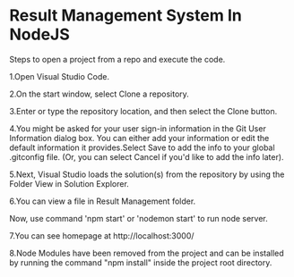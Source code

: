 # Result Management System In NodeJS
Steps to open a project from a repo and execute the code.

1.Open Visual Studio Code.

2.On the start window, select Clone a repository.

3.Enter or type the repository location, and then select the Clone button.

4.You might be asked for your user sign-in information in the Git User Information dialog box. You can either add your information or edit the default information it provides.Select Save to add the info to your global .gitconfig file. (Or, you can select Cancel if you'd like to add the info later).

5.Next, Visual Studio loads the solution(s) from the repository by using the Folder View in Solution Explorer.

6.You can view a file in Result Management folder.

Now, use command 'npm start' or 'nodemon start' to run node server. 

7.You can see homepage at  http://localhost:3000/

8.Node Modules have been removed from the project and can be installed by running the command "npm install" inside the project root directory.